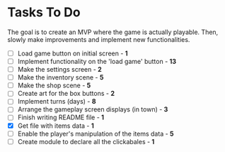# Tasks To Do

The goal is to create an MVP where the game is actually playable. Then, slowly make improvements and implement new functionalities.

- [ ] Load game button on initial screen - **1**
- [ ] Implement functionality on the 'load game' button - **13**
- [ ] Make the settings screen - **2**
- [ ] Make the inventory scene - **5**
- [ ] Make the shop scene - **5**
- [ ] Create art for the box buttons - **2**
- [ ] Implement turns (days) - **8**
- [ ] Arrange the gameplay screen displays (in town) - **3**
- [ ] Finish writing README file - **1**
- [X] Get file with items data - **1**
- [ ] Enable the player's manipulation of the items data - **5**
- [ ] Create module to declare all the clickabales - **1**

